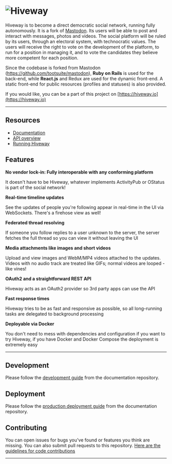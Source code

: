 ![Hiveway](https://i.imgur.com/SP8GYZW.png)
========

Hiveway is to become a direct democratic social network, running fully autonomously. It is a fork of [Mastodon](https://github.com/tootsuite/mastodon). Its users will be able to post and interact with messages, photos and videos. The social platform will be ruled by its users, through an electoral system, with technocratic values.  The users will receive the right to vote on the development of the platform, to run for a position in managing it, and to vote the candidates they believe more competent for each position.

Since the codebase is forked from Mastodon (https://github.com/tootsuite/mastodon), **Ruby on Rails** is used for the back-end, while **React.js** and Redux are used for the dynamic front-end. A static front-end for public resources (profiles and statuses) is also provided.

If you would like, you can be a part of this project on [https://hiveway.io](https://hiveway.io)


---

## Resources
- [Documentation](https://github.com/hiveway/docs/blob/master/README.md)
- [API overview](https://github.com/hiveway/docs/blob/master/API/API.md)
- [Running Hiveway](https://github.com/hiveway/docs/blob/master/Running/ProductionGuide.md)

## Features

**No vendor lock-in: Fully interoperable with any conforming platform**

It doesn't have to be Hiveway, whatever implements ActivityPub or OStatus is part of the social network!

**Real-time timeline updates**

See the updates of people you're following appear in real-time in the UI via WebSockets. There's a firehose view as well!

**Federated thread resolving**

If someone you follow replies to a user unknown to the server, the server fetches the full thread so you can view it without leaving the UI

**Media attachments like images and short videos**

Upload and view images and WebM/MP4 videos attached to the updates. Videos with no audio track are treated like GIFs; normal videos are looped - like vines!

**OAuth2 and a straightforward REST API**

Hiveway acts as an OAuth2 provider so 3rd party apps can use the API

**Fast response times**

Hiveway tries to be as fast and responsive as possible, so all long-running tasks are delegated to background processing

**Deployable via Docker**

You don't need to mess with dependencies and configuration if you want to try Hiveway, if you have Docker and Docker Compose the deployment is extremely easy

---

## Development

Please follow the [development guide](https://github.com/hiveway/docs/blob/master/Running/DevelopmentGuide.md) from the documentation repository.

## Deployment

Please follow the [production deployment guide](https://github.com/hiveway/docs/blob/master/Running/ProductionGuide.md) from the documentation repository.

## Contributing

You can open issues for bugs you've found or features you think are missing. You can also submit pull requests to this repository. [Here are the guidelines for code contributions](CONTRIBUTING.md)

---
